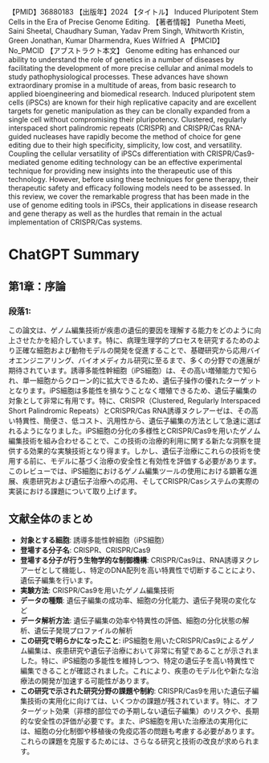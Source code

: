 【PMID】36880183
【出版年】2024
【タイトル】
Induced Pluripotent Stem Cells in the Era of Precise Genome Editing.
【著者情報】
Punetha Meeti, Saini Sheetal, Chaudhary Suman, Yadav Prem Singh, Whitworth Kristin, Green Jonathan, Kumar Dharmendra, Kues Wilfried A
【PMCID】
No_PMCID
【アブストラクト本文】
Genome editing has enhanced our ability to understand the role of genetics in a number of diseases by facilitating the development of more precise cellular and animal models to study pathophysiological processes. These advances have shown extraordinary promise in a multitude of areas, from basic research to applied bioengineering and biomedical research. Induced pluripotent stem cells (iPSCs) are known for their high replicative capacity and are excellent targets for genetic manipulation as they can be clonally expanded from a single cell without compromising their pluripotency. Clustered, regularly interspaced short palindromic repeats (CRISPR) and CRISPR/Cas RNA-guided nucleases have rapidly become the method of choice for gene editing due to their high specificity, simplicity, low cost, and versatility. Coupling the cellular versatility of iPSCs differentiation with CRISPR/Cas9-mediated genome editing technology can be an effective experimental technique for providing new insights into the therapeutic use of this technology. However, before using these techniques for gene therapy, their therapeutic safety and efficacy following models need to be assessed. In this review, we cover the remarkable progress that has been made in the use of genome editing tools in iPSCs, their applications in disease research and gene therapy as well as the hurdles that remain in the actual implementation of CRISPR/Cas systems.
# ChatGPT Summary
## 第1章：序論

### 段落1:
この論文は、ゲノム編集技術が疾患の遺伝的要因を理解する能力をどのように向上させたかを紹介しています。特に、病理生理学的プロセスを研究するためのより正確な細胞および動物モデルの開発を促進することで、基礎研究から応用バイオエンジニアリング、バイオメディカル研究に至るまで、多くの分野での進展が期待されています。誘導多能性幹細胞（iPS細胞）は、その高い増殖能力で知られ、単一細胞からクローン的に拡大できるため、遺伝子操作の優れたターゲットとなります。iPS細胞は多能性を損なうことなく増殖できるため、遺伝子編集の対象として非常に有用です。特に、CRISPR（Clustered, Regularly Interspaced Short Palindromic Repeats）とCRISPR/Cas RNA誘導ヌクレアーゼは、その高い特異性、簡便さ、低コスト、汎用性から、遺伝子編集の方法として急速に選ばれるようになりました。iPS細胞の分化の多様性とCRISPR/Cas9を用いたゲノム編集技術を組み合わせることで、この技術の治療的利用に関する新たな洞察を提供する効果的な実験技術となり得ます。しかし、遺伝子治療にこれらの技術を使用する前に、モデルに基づく治療の安全性と有効性を評価する必要があります。このレビューでは、iPS細胞におけるゲノム編集ツールの使用における顕著な進展、疾患研究および遺伝子治療への応用、そしてCRISPR/Casシステムの実際の実装における課題について取り上げます。

## 文献全体のまとめ

- **対象とする細胞**: 誘導多能性幹細胞（iPS細胞）
- **登場する分子名**: CRISPR、CRISPR/Cas9
- **登場する分子が行う生物学的な制御機構**: CRISPR/Cas9は、RNA誘導ヌクレアーゼとして機能し、特定のDNA配列を高い特異性で切断することにより、遺伝子編集を行います。
- **実験方法**: CRISPR/Cas9を用いたゲノム編集技術
- **データの種類**: 遺伝子編集の成功率、細胞の分化能力、遺伝子発現の変化など
- **データ解析方法**: 遺伝子編集の効率や特異性の評価、細胞の分化状態の解析、遺伝子発現プロファイルの解析
- **この研究で明らかになったこと**: iPS細胞を用いたCRISPR/Cas9によるゲノム編集は、疾患研究や遺伝子治療において非常に有望であることが示されました。特に、iPS細胞の多能性を維持しつつ、特定の遺伝子を高い特異性で編集できることが確認されました。これにより、疾患のモデル化や新たな治療法の開発が加速する可能性があります。
- **この研究で示された研究分野の課題や制約**: CRISPR/Cas9を用いた遺伝子編集技術の実用化に向けては、いくつかの課題が残されています。特に、オフターゲット効果（非標的部位での予期しない遺伝子編集）のリスクや、長期的な安全性の評価が必要です。また、iPS細胞を用いた治療法の実用化には、細胞の分化制御や移植後の免疫応答の問題も考慮する必要があります。これらの課題を克服するためには、さらなる研究と技術の改良が求められます。